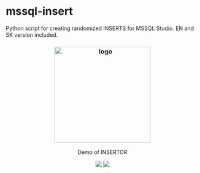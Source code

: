 # mssql-insert
Python script for creating randomized INSERTS for MSSQL Studio.
EN and SK version included.

<h3 align="center"><img src="https://i.ibb.co/xSSTRq3/mssql-insertor-c1tizen-demo.png" alt="logo" height="250px"></h3>
<p align="center">Demo of INSERTOR</p>

<p align="center">
<a href="./LICENSE.md"><img src="https://img.shields.io/badge/license-MIT-blue.svg"></a>
<a href="https://github.com/c1tizen/mssql-insert/releases"><img src="https://img.shields.io/github/release/c1tizen/mssql-insert.svg"></a>
